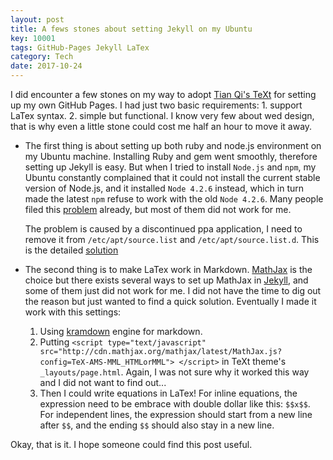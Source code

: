 ```yaml
---
layout: post
title: A fews stones about setting Jekyll on my Ubuntu
key: 10001
tags: GitHub-Pages Jekyll LaTex
category: Tech
date: 2017-10-24
---
```


I did encounter a few stones on my way to adopt [Tian Qi's TeXt](https://tianqi.name/blog/)
for setting up my own GitHub Pages. I had just two basic requirements: 1. support LaTex syntax. 2. simple but functional. I know very few about wed design, that is why even a little stone
could cost me half an hour to move it away.
<!--more-->

- The first thing is about setting up both ruby and node.js environment on my Ubuntu machine.
Installing Ruby and gem went smoothly, therefore setting up Jekyll is easy. But when I tried
to install ``Node.js`` and ``npm``, my Ubuntu constantly complained that it could not install the current
 stable version of Node.js, and it installed ``Node 4.2.6`` instead, which in turn made the latest ``npm``
  refuse to work with the old ``Node 4.2.6``. Many people filed this
   [problem](https://askubuntu.com/questions/786272/why-does-installing-node-6-x-on-ubuntu-16-04-actually-install-node-4-2-6)
    already, but most of them did not work for me.

  The problem is caused by a discontinued ppa application, I need to remove it from ``/etc/apt/source.list`` and
  ``/etc/apt/source.list.d``. This is the detailed [solution](https://askubuntu.com/questions/65911/how-can-i-fix-a-404-error-when-using-a-ppa-or-updating-my-package-lists)

- The second thing is to make LaTex work in Markdown. [MathJax](http://docs.mathjax.org/en/latest/tex.html) is
the choice but there exists several ways to set up MathJax in [Jekyll](https://jekyllrb.com/docs/extras/), and
some of them just did not work for me. I did not have the time to dig out the reason but just wanted to find a
quick solution. Eventually I made it work with this settings:

  1. Using [kramdown](https://kramdown.gettalong.org/syntax.html#math-blocks) engine for markdown.
  2. Putting
  ``<script type="text/javascript" src="http://cdn.mathjax.org/mathjax/latest/MathJax.js?config=TeX-AMS-MML_HTMLorMML">
  </script>``
  in TeXt theme's ``_layouts/page.html``. Again, I was not sure why it worked this way and I did not want to find out...
  3. Then I could write equations in LaTex! For inline equations, the expression need to be embrace with double dollar like this: ``$$x$$``.
  For independent lines, the expression should start from a new line after ``$$``, and the ending ``$$`` should also stay in a new line.

Okay, that is it. I hope someone could find this post useful.
